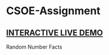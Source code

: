 # CSOE-Assignment
## [INTERACTIVE LIVE DEMO](https://raw.githack.com/108119080/CSOE-Assignment/main/index.html)
Random Number Facts
